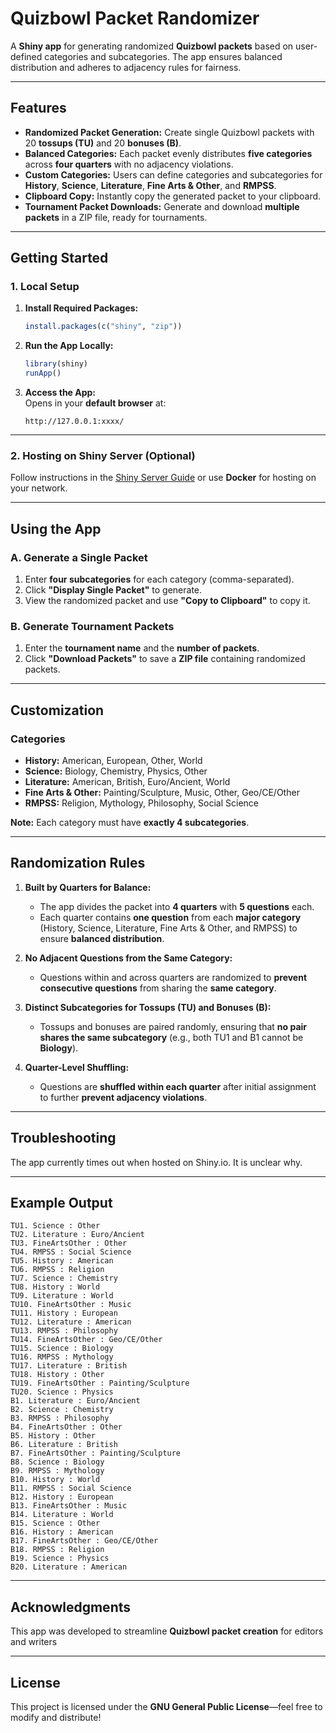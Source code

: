 
# Quizbowl Packet Randomizer

A **Shiny app** for generating randomized **Quizbowl packets** based on user-defined categories and subcategories. The app ensures balanced distribution and adheres to adjacency rules for fairness.

---

## Features
- **Randomized Packet Generation:** Create single Quizbowl packets with 20 **tossups (TU)** and 20 **bonuses (B)**.
- **Balanced Categories:** Each packet evenly distributes **five categories** across **four quarters** with no adjacency violations.
- **Custom Categories:** Users can define categories and subcategories for **History**, **Science**, **Literature**, **Fine Arts & Other**, and **RMPSS**.
- **Clipboard Copy:** Instantly copy the generated packet to your clipboard.
- **Tournament Packet Downloads:** Generate and download **multiple packets** in a ZIP file, ready for tournaments.

---

## Getting Started

### 1. Local Setup
1. **Install Required Packages:**
   ```r
   install.packages(c("shiny", "zip"))
   ```
2. **Run the App Locally:**
   ```r
   library(shiny)
   runApp()
   ```
3. **Access the App:**  
   Opens in your **default browser** at:
   ```
   http://127.0.0.1:xxxx/
   ```

---

### 2. Hosting on Shiny Server (Optional)
Follow instructions in the [Shiny Server Guide](https://rstudio.com/products/shiny/shiny-server/) or use **Docker** for hosting on your network.

---

## Using the App

### A. Generate a Single Packet
1. Enter **four subcategories** for each category (comma-separated).
2. Click **"Display Single Packet"** to generate.
3. View the randomized packet and use **"Copy to Clipboard"** to copy it.

### B. Generate Tournament Packets
1. Enter the **tournament name** and the **number of packets**.
2. Click **"Download Packets"** to save a **ZIP file** containing randomized packets.

---

## Customization

### Categories
- **History:** American, European, Other, World
- **Science:** Biology, Chemistry, Physics, Other
- **Literature:** American, British, Euro/Ancient, World
- **Fine Arts & Other:** Painting/Sculpture, Music, Other, Geo/CE/Other
- **RMPSS:** Religion, Mythology, Philosophy, Social Science

**Note:** Each category must have **exactly 4 subcategories**.

---

## Randomization Rules

1. **Built by Quarters for Balance:**
   - The app divides the packet into **4 quarters** with **5 questions** each.
   - Each quarter contains **one question** from each **major category** (History, Science, Literature, Fine Arts & Other, and RMPSS) to ensure **balanced distribution**.

2. **No Adjacent Questions from the Same Category:**
   - Questions within and across quarters are randomized to **prevent consecutive questions** from sharing the **same category**.

3. **Distinct Subcategories for Tossups (TU) and Bonuses (B):**
   - Tossups and bonuses are paired randomly, ensuring that **no pair shares the same subcategory** (e.g., both TU1 and B1 cannot be **Biology**).

4. **Quarter-Level Shuffling:**
   - Questions are **shuffled within each quarter** after initial assignment to further **prevent adjacency violations**.

---


## Troubleshooting

The app currently times out when hosted on Shiny.io. It is unclear why.

---

## Example Output

```
TU1. Science : Other
TU2. Literature : Euro/Ancient
TU3. FineArtsOther : Other
TU4. RMPSS : Social Science
TU5. History : American
TU6. RMPSS : Religion
TU7. Science : Chemistry
TU8. History : World
TU9. Literature : World
TU10. FineArtsOther : Music
TU11. History : European
TU12. Literature : American
TU13. RMPSS : Philosophy
TU14. FineArtsOther : Geo/CE/Other
TU15. Science : Biology
TU16. RMPSS : Mythology
TU17. Literature : British
TU18. History : Other
TU19. FineArtsOther : Painting/Sculpture
TU20. Science : Physics
B1. Literature : Euro/Ancient
B2. Science : Chemistry
B3. RMPSS : Philosophy
B4. FineArtsOther : Other
B5. History : Other
B6. Literature : British
B7. FineArtsOther : Painting/Sculpture
B8. Science : Biology
B9. RMPSS : Mythology
B10. History : World
B11. RMPSS : Social Science
B12. History : European
B13. FineArtsOther : Music
B14. Literature : World
B15. Science : Other
B16. History : American
B17. FineArtsOther : Geo/CE/Other
B18. RMPSS : Religion
B19. Science : Physics
B20. Literature : American
```

---

## Acknowledgments

This app was developed to streamline **Quizbowl packet creation** for editors and writers

---

## License

This project is licensed under the **GNU General Public License**—feel free to modify and distribute!
